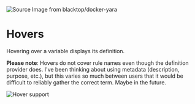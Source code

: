 ![][logo]

# Hovers
Hovering over a variable displays its definition.

**Please note**: Hovers do not cover rule names even though the definition provider does.
I've been thinking about using metadata (description, purpose, etc.), but this varies so much between users that it would be difficult to reliably gather the correct term. Maybe in the future.

![Hover support][hover]

[logo]: https://raw.githubusercontent.com/infosec-intern/vscode-yara/master/images/logo.png "Source Image from blacktop/docker-yara"
[hover]: https://raw.githubusercontent.com/infosec-intern/vscode-yara/master/images/hover.gif "Hover support"
